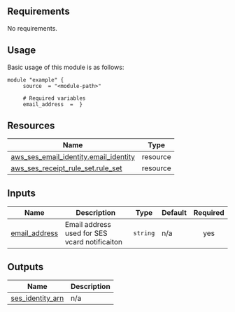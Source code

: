 <!-- BEGIN_AUTOMATED_TF_DOCS_BLOCK -->
## Requirements

No requirements.
## Usage
Basic usage of this module is as follows:
```hcl
module "example" {
	 source  = "<module-path>"

	 # Required variables
	 email_address  =  }
```
## Resources

| Name | Type |
|------|------|
| [aws_ses_email_identity.email_identity](https://registry.terraform.io/providers/hashicorp/aws/latest/docs/resources/ses_email_identity) | resource |
| [aws_ses_receipt_rule_set.rule_set](https://registry.terraform.io/providers/hashicorp/aws/latest/docs/resources/ses_receipt_rule_set) | resource |
## Inputs

| Name | Description | Type | Default | Required |
|------|-------------|------|---------|:--------:|
| <a name="input_email_address"></a> [email\_address](#input\_email\_address) | Email address used for SES vcard notificaiton | `string` | n/a | yes |
## Outputs

| Name | Description |
|------|-------------|
| <a name="output_ses_identity_arn"></a> [ses\_identity\_arn](#output\_ses\_identity\_arn) | n/a |
<!-- END_AUTOMATED_TF_DOCS_BLOCK -->